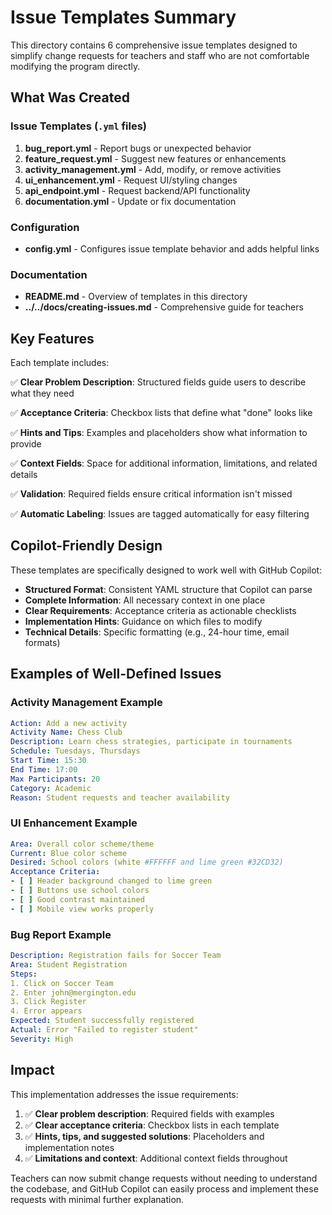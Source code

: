 # Issue Templates Summary

This directory contains 6 comprehensive issue templates designed to simplify change requests for teachers and staff who are not comfortable modifying the program directly.

## What Was Created

### Issue Templates (`.yml` files)

1. **bug_report.yml** - Report bugs or unexpected behavior
2. **feature_request.yml** - Suggest new features or enhancements  
3. **activity_management.yml** - Add, modify, or remove activities
4. **ui_enhancement.yml** - Request UI/styling changes
5. **api_endpoint.yml** - Request backend/API functionality
6. **documentation.yml** - Update or fix documentation

### Configuration

- **config.yml** - Configures issue template behavior and adds helpful links

### Documentation

- **README.md** - Overview of templates in this directory
- **../../docs/creating-issues.md** - Comprehensive guide for teachers

## Key Features

Each template includes:

✅ **Clear Problem Description**: Structured fields guide users to describe what they need

✅ **Acceptance Criteria**: Checkbox lists that define what "done" looks like

✅ **Hints and Tips**: Examples and placeholders show what information to provide

✅ **Context Fields**: Space for additional information, limitations, and related details

✅ **Validation**: Required fields ensure critical information isn't missed

✅ **Automatic Labeling**: Issues are tagged automatically for easy filtering

## Copilot-Friendly Design

These templates are specifically designed to work well with GitHub Copilot:

- **Structured Format**: Consistent YAML structure that Copilot can parse
- **Complete Information**: All necessary context in one place
- **Clear Requirements**: Acceptance criteria as actionable checklists
- **Implementation Hints**: Guidance on which files to modify
- **Technical Details**: Specific formatting (e.g., 24-hour time, email formats)

## Examples of Well-Defined Issues

### Activity Management Example
```yaml
Action: Add a new activity
Activity Name: Chess Club
Description: Learn chess strategies, participate in tournaments
Schedule: Tuesdays, Thursdays
Start Time: 15:30
End Time: 17:00
Max Participants: 20
Category: Academic
Reason: Student requests and teacher availability
```

### UI Enhancement Example
```yaml
Area: Overall color scheme/theme
Current: Blue color scheme
Desired: School colors (white #FFFFFF and lime green #32CD32)
Acceptance Criteria:
- [ ] Header background changed to lime green
- [ ] Buttons use school colors
- [ ] Good contrast maintained
- [ ] Mobile view works properly
```

### Bug Report Example
```yaml
Description: Registration fails for Soccer Team
Area: Student Registration
Steps:
1. Click on Soccer Team
2. Enter john@mergington.edu
3. Click Register
4. Error appears
Expected: Student successfully registered
Actual: Error "Failed to register student"
Severity: High
```

## Impact

This implementation addresses the issue requirements:

1. ✅ **Clear problem description**: Required fields with examples
2. ✅ **Clear acceptance criteria**: Checkbox lists in each template
3. ✅ **Hints, tips, and suggested solutions**: Placeholders and implementation notes
4. ✅ **Limitations and context**: Additional context fields throughout

Teachers can now submit change requests without needing to understand the codebase, and GitHub Copilot can easily process and implement these requests with minimal further explanation.
